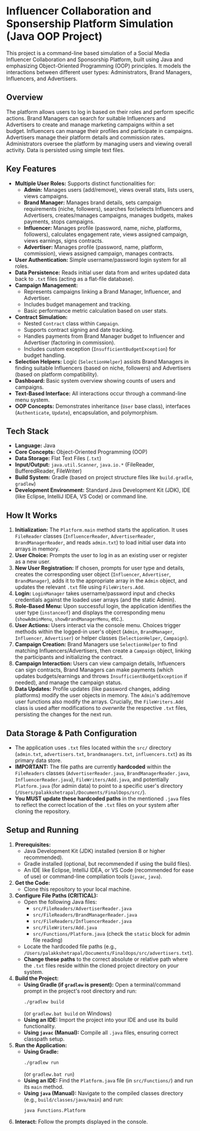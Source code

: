 # Influencer Collaboration and Sponsership Platform Simulation (Java OOP Project)

This project is a command-line based simulation of a Social Media Influencer Collaboration and Sponsorship Platform, built using Java and emphasizing Object-Oriented Programming (OOP) principles. It models the interactions between different user types: Administrators, Brand Managers, Influencers, and Advertisers.

## Overview

The platform allows users to log in based on their roles and perform specific actions. Brand Managers can search for suitable Influencers and Advertisers to create and manage marketing campaigns within a set budget. Influencers can manage their profiles and participate in campaigns. Advertisers manage their platform details and commission rates. Administrators oversee the platform by managing users and viewing overall activity. Data is persisted using simple text files.

## Key Features

*   **Multiple User Roles:** Supports distinct functionalities for:
    *   **Admin:** Manages users (add/remove), views overall stats, lists users, views campaigns.
    *   **Brand Manager:** Manages brand details, sets campaign requirements (niche, followers), searches for/selects Influencers and Advertisers, creates/manages campaigns, manages budgets, makes payments, stops campaigns.
    *   **Influencer:** Manages profile (password, name, niche, platforms, followers), calculates engagement rate, views assigned campaign, views earnings, signs contracts.
    *   **Advertiser:** Manages profile (password, name, platform, commission), views assigned campaign, manages contracts.
*   **User Authentication:** Simple username/password login system for all roles.
*   **Data Persistence:** Reads initial user data from and writes updated data back to `.txt` files (acting as a flat-file database).
*   **Campaign Management:**
    *   Represents campaigns linking a Brand Manager, Influencer, and Advertiser.
    *   Includes budget management and tracking.
    *   Basic performance metric calculation based on user stats.
*   **Contract Simulation:**
    *   Nested `Contract` class within `Campaign`.
    *   Supports contract signing and date tracking.
    *   Handles payments from Brand Manager budget to Influencer and Advertiser (factoring in commission).
    *   Includes custom exception (`InsufficientBudgetException`) for budget handling.
*   **Selection Helpers:** Logic (`SelectionHelper`) assists Brand Managers in finding suitable Influencers (based on niche, followers) and Advertisers (based on platform compatibility).
*   **Dashboard:** Basic system overview showing counts of users and campaigns.
*   **Text-Based Interface:** All interactions occur through a command-line menu system.
*   **OOP Concepts:** Demonstrates inheritance (`User` base class), interfaces (`Authenticate`, `Update`), encapsulation, and polymorphism.

## Tech Stack

*   **Language:** Java
*   **Core Concepts:** Object-Oriented Programming (OOP)
*   **Data Storage:** Flat Text Files (`.txt`)
*   **Input/Output:** `java.util.Scanner`, `java.io.*` (FileReader, BufferedReader, FileWriter)
*   **Build System:** Gradle (based on project structure files like `build.gradle`, `gradlew`)
*   **Development Environment:** Standard Java Development Kit (JDK), IDE (like Eclipse, IntelliJ IDEA, VS Code) or command line.

## How It Works

1.  **Initialization:** The `Platform.main` method starts the application. It uses `FileReader` classes (`InfluencerReader`, `AdvertiserReader`, `BrandManagerReader`, and reads `admin.txt`) to load initial user data into arrays in memory.
2.  **User Choice:** Prompts the user to log in as an existing user or register as a new user.
3.  **New User Registration:** If chosen, prompts for user type and details, creates the corresponding user object (`Influencer`, `Advertiser`, `BrandManager`), adds it to the appropriate array in the `Admin` object, and updates the relevant `.txt` file using `FileWriters.Add`.
4.  **Login:** `LoginManager` takes username/password input and checks credentials against the loaded user arrays (and the static Admin).
5.  **Role-Based Menu:** Upon successful login, the application identifies the user type (`instanceof`) and displays the corresponding menu (`showAdminMenu`, `showBrandManagerMenu`, etc.).
6.  **User Actions:** Users interact via the console menu. Choices trigger methods within the logged-in user's object (`Admin`, `BrandManager`, `Influencer`, `Advertiser`) or helper classes (`SelectionHelper`, `Campaign`).
7.  **Campaign Creation:** Brand Managers use `SelectionHelper` to find matching Influencers/Advertisers, then create a `Campaign` object, linking the participants and initializing the contract.
8.  **Campaign Interaction:** Users can view campaign details, Influencers can sign contracts, Brand Managers can make payments (which updates budgets/earnings and throws `InsufficientBudgetException` if needed), and manage the campaign status.
9.  **Data Updates:** Profile updates (like password changes, adding platforms) modify the user objects in memory. The `Admin`'s add/remove user functions also modify the arrays. Crucially, the `FileWriters.Add` class is used after modifications to *overwrite* the respective `.txt` files, persisting the changes for the next run.

## Data Storage & Path Configuration

*   The application uses `.txt` files located within the `src/` directory (`admin.txt`, `advertisers.txt`, `brandmanagers.txt`, `influencers.txt`) as its primary data store.
*   **IMPORTANT:** The file paths are currently **hardcoded** within the `FileReaders` classes (`AdvertiserReader.java`, `BrandManagerReader.java`, `InfluencerReader.java`), `FileWriters/Add.java`, and potentially `Platform.java` (for admin data) to point to a specific user's directory (`/Users/palakkshetrapal/Documents/FinalOops/src/`).
*   **You MUST update these hardcoded paths** in the mentioned `.java` files to reflect the correct location of the `.txt` files on your system after cloning the repository.

## Setup and Running

1.  **Prerequisites:**
    *   Java Development Kit (JDK) installed (version 8 or higher recommended).
    *   Gradle installed (optional, but recommended if using the build files).
    *   An IDE like Eclipse, IntelliJ IDEA, or VS Code (recommended for ease of use) or command-line compilation tools (`javac`, `java`).
2.  **Get the Code:**
    *   Clone this repository to your local machine.
3.  **Configure File Paths (CRITICAL):**
    *   Open the following Java files:
        *   `src/FileReaders/AdvertiserReader.java`
        *   `src/FileReaders/BrandManagerReader.java`
        *   `src/FileReaders/InfluencerReader.java`
        *   `src/FileWriters/Add.java`
        *   `src/Functions/Platform.java` (check the `static` block for admin file reading)
    *   Locate the hardcoded file paths (e.g., `/Users/palakkshetrapal/Documents/FinalOops/src/advertisers.txt`).
    *   **Change these paths** to the correct absolute or relative path where the `.txt` files reside within the cloned project directory on *your* system.
4.  **Build the Project:**
    *   **Using Gradle (if `gradlew` is present):** Open a terminal/command prompt in the project's root directory and run:
        ```bash
        ./gradlew build
        ```
        (or `gradlew.bat build` on Windows)
    *   **Using an IDE:** Import the project into your IDE and use its build functionality.
    *   **Using `javac` (Manual):** Compile all `.java` files, ensuring correct classpath setup.
5.  **Run the Application:**
    *   **Using Gradle:**
        ```bash
        ./gradlew run
        ```
        (or `gradlew.bat run`)
    *   **Using an IDE:** Find the `Platform.java` file (in `src/Functions/`) and run its `main` method.
    *   **Using `java` (Manual):** Navigate to the compiled classes directory (e.g., `build/classes/java/main`) and run:
        ```bash
        java Functions.Platform
        ```
6.  **Interact:** Follow the prompts displayed in the console.

